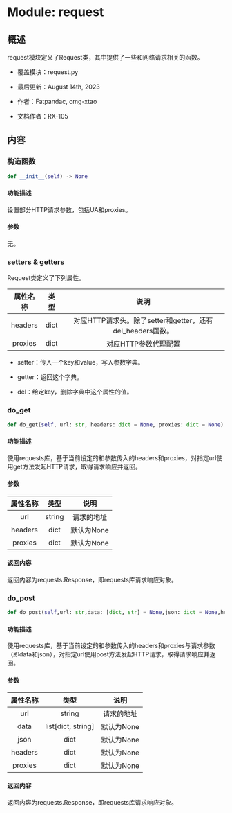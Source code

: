 # Module: request

## 概述

request模块定义了Request类，其中提供了一些和网络请求相关的函数。

 - 覆盖模块：request.py

 - 最后更新：August 14th, 2023

 - 作者：Fatpandac, omg-xtao

 - 文档作者：RX-105

## 内容

### 构造函数

```py
def __init__(self) -> None
```

#### 功能描述

设置部分HTTP请求参数，包括UA和proxies。

#### 参数

无。

### setters & getters

Request类定义了下列属性。

|属性名称|类型|说明|
| :-: | :-: | :-: |
|headers|dict|对应HTTP请求头。除了setter和getter，还有del_headers函数。|
|proxies|dict|对应HTTP参数代理配置|

 - setter：传入一个key和value，写入参数字典。

 - getter：返回这个字典。

 - del：给定key，删除字典中这个属性的值。

### do_get

```py
def do_get(self, url: str, headers: dict = None, proxies: dict = None) -> requests.Response
```

#### 功能描述

使用requests库，基于当前设定的和参数传入的headers和proxies，对指定url使用get方法发起HTTP请求，取得请求响应并返回。

#### 参数

|属性名称|类型|说明|
| :-: | :-: | :-: |
|url|string|请求的地址|
|headers|dict|默认为None|
|proxies|dict|默认为None|

#### 返回内容

返回内容为requests.Response，即requests库请求响应对象。

### do_post

```py
def do_post(self,url: str,data: [dict, str] = None,json: dict = None,headers: dict = None,proxies: dict = None,) -> requests.Response
```

#### 功能描述

使用requests库，基于当前设定的和参数传入的headers和proxies与请求参数（即data和json），对指定url使用post方法发起HTTP请求，取得请求响应并返回。

#### 参数

|属性名称|类型|说明|
| :-: | :-: | :-: |
|url|string|请求的地址|
|data|list[dict, string]|默认为None|
|json|dict|默认为None|
|headers|dict|默认为None|
|proxies|dict|默认为None|

#### 返回内容

返回内容为requests.Response，即requests库请求响应对象。


